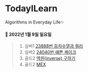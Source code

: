 # TodayILearn
Algorithms in Everyday Life✨

#### 📌 2022년 1월 9일 일요일 ####
> 1. 실버1 [23888번 등차수열과 쿼리](https://www.acmicpc.net/problem/23888/)
> 2. 실버2 [24040번 예쁜 케이크](https://www.acmicpc.net/problem/24040/)
> 3. 골드2 [역원(inverse) 구하기](https://www.acmicpc.net/problem/14565/)
> 4. 골드2 [MEX](https://www.acmicpc.net/problem/23820/)
